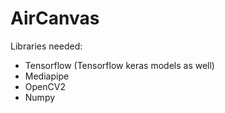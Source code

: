 # AirCanvas

Libraries needed:
  - Tensorflow (Tensorflow keras models as well)
  - Mediapipe
  - OpenCV2
  - Numpy
